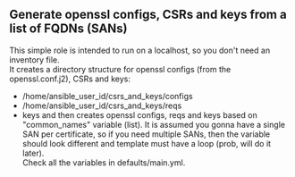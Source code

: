 ## Generate openssl configs, CSRs and keys from a list of FQDNs (SANs)
This simple role is intended to run on a localhost, so you don't need an inventory file.<br />
It creates a directory structure for openssl configs (from the openssl.conf.j2), CSRs and keys:<br />
- /home/ansible_user_id/csrs_and_keys/configs
- /home/ansible_user_id/csrs_and_keys/reqs
- keys
and then creates openssl configs, reqs and keys based on "common_names" variable (list). It is assumed you gonna have a single SAN per certificate, so if you need multiple SANs, then the variable should look different and template must have a loop (prob, will do it later).<br />
Check all the variables in defaults/main.yml.